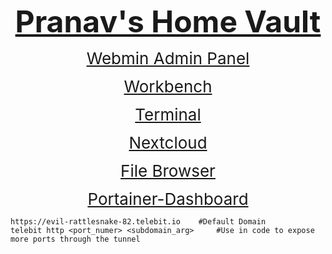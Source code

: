 <p style="text-align:center"><span style="font-size:48px"><u><strong>Pranav&#39;s Home Vault</strong></u></span></p>

<p style="text-align:center"><span style="font-size:26px"><a href="https://webmin.evil-rattlesnake-82.telebit.io/">Webmin Admin Panel</a></span></p>

<p style="text-align:center"><span style="font-size:26px"><a href="https://workbench.evil-rattlesnake-82.telebit.io/">Workbench</a></span></p>

<p style="text-align:center"><span style="font-size:26px"><a href="https://terminal.evil-rattlesnake-82.telebit.io/">Terminal</a></span></p>

<p style="text-align:center"><span style="font-size:26px"><a href="https://nextcloud.evil-rattlesnake-82.telebit.io/">Nextcloud</a></span></p>

<p style="text-align:center"><span style="font-size:26px"><a href="https://files.evil-rattlesnake-82.telebit.io/">File Browser</a></span></p>

<p style="text-align:center"><span style="font-size:26px"><a href="https://portainer.evil-rattlesnake-82.telebit.io/">Portainer-Dashboard</a></span></p>
<pre>
<code class="language-bash">https://evil-rattlesnake-82.telebit.io    #Default Domain
telebit http &lt;port_numer&gt; &lt;subdomain_arg&gt;     #Use in code to expose more ports through the tunnel</code></pre>
